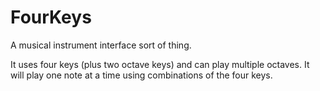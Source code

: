 # FourKeys

A musical instrument interface sort of thing.

It uses four keys (plus two octave keys) and can play multiple octaves.
It will play one note at a time using combinations of the four keys.